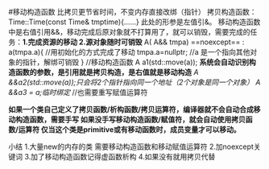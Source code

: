 #移动构造函数 
比拷贝更节省时间，不变内存直接改绑（指针）
拷贝构造函数：
Time::Time(const Time& tmptime){......}
此处的形参是左值引&。
移动构造函数中是右值引用&&，移动完成后原对象就不打算用了，就可以销毁，需要完成的任务：**1.完成资源的移动         2.源对象随时可销毁**
A( A&& tmpa) ==noexcept== : a(tmpa.a){      //用初始化的方式完成了移动
	tmpa.a=nullptr;     //a 是一个指向其他对象的指针，解绑可销毁
}            //移动构造函数
A a1(std::move(a));
**系统会自动识别构造函数的参数，是引用就是拷贝构造，是右值就是移动构造**
*A &&a2(std::move(a));只会将2个指针指向同一个地址（2个对象是同一个对象）*
*A &&a3 = a;临时绑定*        //也需要重写赋值运算符

**如果一个类自己定义了拷贝函数/析构函数/拷贝运算符，编译器就不会自动合成移动构造函数，需要手写
如果没手写移动构造函数/赋值符，就会自动使用拷贝函数/运算符
仅当这个类是primitive或有移动函数时，成员变量才可以移动。**

小结
1.大量new的内存的类   需要移动构造函数和移动赋值运算符
2.加noexcept关键词
3.加了移动构造函数记得虚函数析构
4.如果没有就用拷贝代替